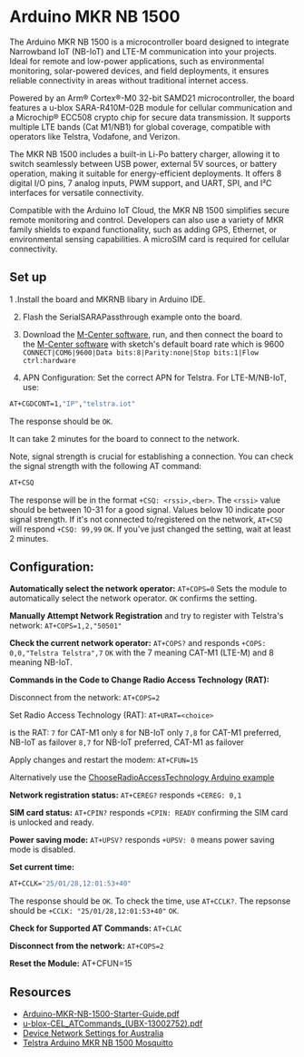 # Arduino MKR NB 1500

The Arduino MKR NB 1500 is a microcontroller board designed to integrate Narrowband IoT (NB-IoT) and LTE-M communication into your projects. Ideal for remote and low-power applications, such as environmental monitoring, solar-powered devices, and field deployments, it ensures reliable connectivity in areas without traditional internet access.

Powered by an Arm® Cortex®-M0 32-bit SAMD21 microcontroller, the board features a u-blox SARA-R410M-02B module for cellular communication and a Microchip® ECC508 crypto chip for secure data transmission. It supports multiple LTE bands (Cat M1/NB1) for global coverage, compatible with operators like Telstra, Vodafone, and Verizon.

The MKR NB 1500 includes a built-in Li-Po battery charger, allowing it to switch seamlessly between USB power, external 5V sources, or battery operation, making it suitable for energy-efficient deployments. It offers 8 digital I/O pins, 7 analog inputs, PWM support, and UART, SPI, and I²C interfaces for versatile connectivity.

Compatible with the Arduino IoT Cloud, the MKR NB 1500 simplifies secure remote monitoring and control. Developers can also use a variety of MKR family shields to expand functionality, such as adding GPS, Ethernet, or environmental sensing capabilities. A microSIM card is required for cellular connectivity.

## Set up

1 .Install the board and MKRNB libary in Arduino IDE.

2. Flash the SerialSARAPassthrough example onto the board.

3. Download the [M-Center software](https://www.u-blox.com/en/product/m-center), run, and then connect the board to the [M-Center software](https://content.u-blox.com/sites/default/files/2024-11/m-center_02.10.00.exe) with sketch's default board rate which is 9600 `CONNECT|COM6|9600|Data bits:8|Parity:none|Stop bits:1|Flow ctrl:hardware`

4. APN Configuration: Set the correct APN for Telstra. For LTE-M/NB-IoT, use:
```bash
AT+CGDCONT=1,"IP","telstra.iot"
```

The response should be `OK`.

It can take 2 minutes for the board to connect to the network.

Note, signal strength is crucial for establishing a connection. You can check the signal strength with the following AT command:

```bash
AT+CSQ
```

The response will be in the format `+CSQ: <rssi>,<ber>`. The `<rssi>` value should be between 10-31 for a good signal. Values below 10 indicate poor signal strength.
If it's not connected to/registered on the network, `AT+CSQ` will respond `+CSQ: 99,99` `OK`. If you've just changed the setting, wait at least 2 minutes.

## Configuration:

**Automatically select the network operator:** `AT+COPS=0`
Sets the module to automatically select the network operator. `OK` confirms the setting.

**Manually Attempt Network Registration** and try to register with Telstra's network: `AT+COPS=1,2,"50501"`

**Check the current network operator:** `AT+COPS?` and responds `+COPS: 0,0,"Telstra Telstra",7` `OK` with the 7 meaning CAT-M1 (LTE-M) and 8 meaning NB-IoT.


**Commands in the Code to Change Radio Access Technology (RAT):**

Disconnect from the network: `AT+COPS=2`

Set Radio Access Technology (RAT): `AT+URAT=<choice>`

<choice> is the RAT:
`7` for CAT-M1 only
`8` for NB-IoT only
`7,8` for CAT-M1 preferred, NB-IoT as failover
`8,7` for NB-IoT preferred, CAT-M1 as failover

Apply changes and restart the modem:  `AT+CFUN=15`

Alternatively use the [ChooseRadioAccessTechnology Arduino example](https://github.com/Luen/Arduino-MKR-NB-1500/tree/main/ChooseRadioAccessTechnology)

**Network registration status:**
`AT+CEREG?` responds `+CEREG: 0,1`

**SIM card status:** `AT+CPIN?` responds `+CPIN: READY` confirming the SIM card is unlocked and ready.

**Power saving mode:** `AT+UPSV?` responds `+UPSV: 0` means power saving mode is disabled.

**Set current time:**

```bash
AT+CCLK="25/01/28,12:01:53+40"
```

The response should be `OK`.
To check the time, use `AT+CCLK?`.
The repsonse should be `+CCLK: "25/01/28,12:01:53+40"` `OK`.

**Check for Supported AT Commands:** `AT+CLAC`

**Disconnect from the network:** `AT+COPS=2`

**Reset the Module:** AT+CFUN=15

## Resources

- [Arduino-MKR-NB-1500-Starter-Guide.pdf](https://github.com/Luen/Arduino-MKR-NB-1500/Arduino-MKR-NB-1500-Starter-Guide.pdf)
- [u-blox-CEL_ATCommands_(UBX-13002752).pdf](https://github.com/Luen/Arduino-MKR-NB-1500/u-blox-CEL_ATCommands_(UBX-13002752).pdf)
- [Device Network Settings for Australia](https://support.digitalmatter.com/en_US/lte-mnb-iot/australia-suggested-4g-settings)
- [Telstra Arduino MKR NB 1500 Mosquitto](https://github.com/telstra/arduino-mkr-nb-1500-mosquitto)

